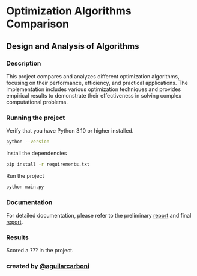 # Optimization Algorithms Comparison

## Design and Analysis of Algorithms

### Description 

This project compares and analyzes different optimization algorithms, focusing on their performance, efficiency, and practical applications. The implementation includes various optimization techniques and provides empirical results to demonstrate their effectiveness in solving complex computational problems.

### Running the project
Verify that you have Python 3.10 or higher installed.
```bash
python --version
```

Install the dependencies
```bash
pip install -r requirements.txt
```

Run the project
```bash
python main.py
```

### Documentation
For detailed documentation, please refer to the preliminary [report](./docs/preliminary_report.pdf) and final [report](./docs/final_report.pdf).

### Results 
Scored a ??? in the project.

### created by [@aguilarcarboni](https://github.com/aguilarcarboni/)